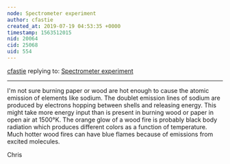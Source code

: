```yaml
---
node: Spectrometer experiment
author: cfastie
created_at: 2019-07-19 04:53:35 +0000
timestamp: 1563512015
nid: 20064
cid: 25068
uid: 554
---
```




[cfastie](../profile/cfastie) replying to: [Spectrometer experiment](../notes/rjane20082/07-10-2019/spectrometer-experiment)

----
I'm not sure burning paper or wood are hot enough to cause the atomic emission of elements like sodium. The doublet emission lines of sodium are produced by electrons hopping between shells and releasing energy. This might take more energy input than is present in burning wood or paper in open air at 1500°K. The orange glow of a wood fire is probably black body radiation which produces different colors as a function of temperature. Much hotter wood fires can have blue flames because of emissions from excited molecules.

Chris